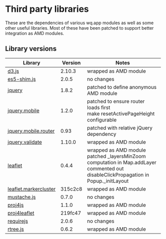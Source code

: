 # Third party libraries

These are the dependencies of various wq.app modules as well as some other useful libraries.  Most of these have been patched to support better integration as AMD modules.

## Library versions

Library                                                  |  Version  |  Notes
-------------------------------------------------------- | --------- | -------------------------------------------
[d3.js](/mbostock/d3)                                    |   2.10.3  |  wrapped as AMD module
[es5-shim.js](/kriskowal/es5-shim)                       |    2.0.5  |  no changes
[jquery](/jquery/jquery)                                 |    1.8.2  |  patched to define anonymous AMD module
[jquery.mobile](/jquery/jquery-mobile)                   |    1.2.0  |  patched to ensure router loads first<br>make resetActivePageHeight configurable
[jquery.mobile.router](/azicchetti/jquerymobile-router)  |     0.93  |  patched with relative jQuery dependency
[jquery.validate](/jzaefferer/jquery-validation)         |   1.10.0  |  wrapped as AMD module
[leaflet](/CloudMade/Leaflet)                            |    0.4.4  |  wrapped as AMD module<br>patched _layersMinZoom computation in Map.addLayer<br>commented out disableClickPropagation in Popup._initLayout
[leaflet.markercluster](/danzel/Leaflet.markercluster)   |  315c2c8  |  wrapped as AMD module
[mustache.js](/janl/mustache.js)                         |    0.7.0  |  no changes
[proj4js](http://trac.osgeo.org/proj4js/)                |    1.1.0  |  wrapped as AMD module
[proj4leaflet](/kartena/Proj4Leaflet)                    |  219fc47  |  wrapped as AMD module
[requirejs](/jrburke/requirejs)                          |    2.0.6  |  no changes
[rtree.js](/imbcmdth/RTree)                              |    0.6.2  |  wrapped as AMD module 
